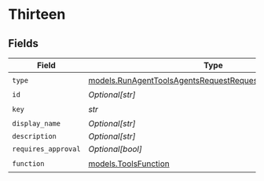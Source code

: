 # Thirteen


## Fields

| Field                                                                                                                          | Type                                                                                                                           | Required                                                                                                                       | Description                                                                                                                    |
| ------------------------------------------------------------------------------------------------------------------------------ | ------------------------------------------------------------------------------------------------------------------------------ | ------------------------------------------------------------------------------------------------------------------------------ | ------------------------------------------------------------------------------------------------------------------------------ |
| `type`                                                                                                                         | [models.RunAgentToolsAgentsRequestRequestBodySettings13Type](../models/runagenttoolsagentsrequestrequestbodysettings13type.md) | :heavy_check_mark:                                                                                                             | N/A                                                                                                                            |
| `id`                                                                                                                           | *Optional[str]*                                                                                                                | :heavy_minus_sign:                                                                                                             | N/A                                                                                                                            |
| `key`                                                                                                                          | *str*                                                                                                                          | :heavy_check_mark:                                                                                                             | N/A                                                                                                                            |
| `display_name`                                                                                                                 | *Optional[str]*                                                                                                                | :heavy_minus_sign:                                                                                                             | N/A                                                                                                                            |
| `description`                                                                                                                  | *Optional[str]*                                                                                                                | :heavy_minus_sign:                                                                                                             | N/A                                                                                                                            |
| `requires_approval`                                                                                                            | *Optional[bool]*                                                                                                               | :heavy_minus_sign:                                                                                                             | N/A                                                                                                                            |
| `function`                                                                                                                     | [models.ToolsFunction](../models/toolsfunction.md)                                                                             | :heavy_check_mark:                                                                                                             | N/A                                                                                                                            |